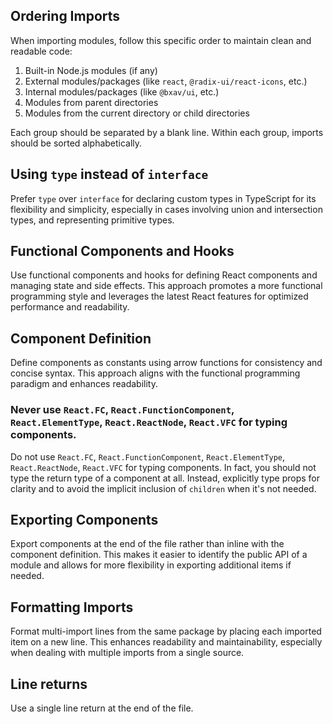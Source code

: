 ## Ordering Imports

When importing modules, follow this specific order to maintain clean and readable code:

1. Built-in Node.js modules (if any)
2. External modules/packages (like `react`, `@radix-ui/react-icons`, etc.)
3. Internal modules/packages (like `@bxav/ui`, etc.)
4. Modules from parent directories
5. Modules from the current directory or child directories

Each group should be separated by a blank line. Within each group, imports should be sorted alphabetically.

## Using `type` instead of `interface`

Prefer `type` over `interface` for declaring custom types in TypeScript for its flexibility and simplicity, especially in cases involving union and intersection types, and representing primitive types.

## Functional Components and Hooks

Use functional components and hooks for defining React components and managing state and side effects. This approach promotes a more functional programming style and leverages the latest React features for optimized performance and readability.

## Component Definition

Define components as constants using arrow functions for consistency and concise syntax. This approach aligns with the functional programming paradigm and enhances readability.

### Never use `React.FC`, `React.FunctionComponent`, `React.ElementType`, `React.ReactNode`, `React.VFC` for typing components.

Do not use `React.FC`, `React.FunctionComponent`, `React.ElementType`, `React.ReactNode`, `React.VFC` for typing components. In fact, you should not type the return type of a component at all. Instead, explicitly type props for clarity and to avoid the implicit inclusion of `children` when it's not needed.

## Exporting Components

Export components at the end of the file rather than inline with the component definition. This makes it easier to identify the public API of a module and allows for more flexibility in exporting additional items if needed.

## Formatting Imports

Format multi-import lines from the same package by placing each imported item on a new line. This enhances readability and maintainability, especially when dealing with multiple imports from a single source.

## Line returns

Use a single line return at the end of the file.
